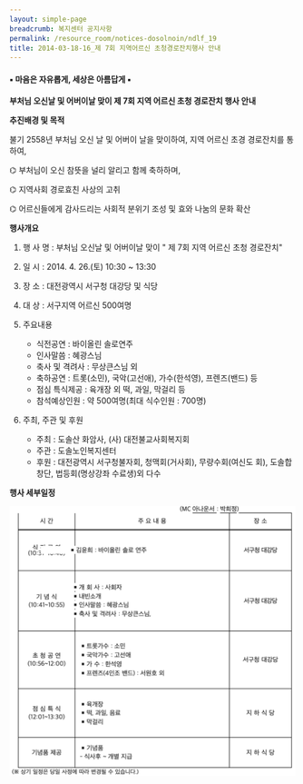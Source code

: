 ```yaml
--- 
layout: simple-page 
breadcrumb: 복지센터 공지사항 
permalink: /resource_room/notices-dosolnoin/ndlf_19
title: 2014-03-18-16_제 7회 지역어르신 초청경로잔치행사 안내
--- 
```


#### **▪ 마음은 자유롭게, 세상은 아름답게 ▪**
 
**부처님 오신날 및 어버이날 맞이 제 7회 지역 어르신 초청 경로잔치 행사 안내**


**추진배경 및 목적**

불기 2558년 부처님 오신 날 및 어버이 날을 맞이하여, 지역 어르신 초경 경로잔치를 통하여,
 
⌬ 부처님이 오신 참뜻을 널리 알리고 함께 축하하며,

⌬ 지역사회 경로효친 사상의 고취

⌬ 어르신들에게 감사드리는 사회적 분위기 조성 및 효와 나눔의 문화 확산

**행사개요**

1. 행 사 명 : 부처님 오신날 및 어버이날 맞이 " 제 7회 지역 어르신 초청 경로잔치"
2. 일 시 : 2014. 4. 26.(토) 10:30 ~ 13:30
3. 장 소 : 대전광역시 서구청 대강당 및 식당
4. 대 상 : 서구지역 어르신 500여명
5. 주요내용
    - 식전공연 : 바이올린 솔로연주
    - 인사말씀 : 혜광스님
    - 축사 및 격려사 : 무상큰스님 외
    - 축하공연 : 트롯(소민), 국악(고선애), 가수(한석영), 프렌즈(밴드) 등
    - 점심 특식제공 : 육개장 외 떡, 과일, 막걸리 등
    - 참석예상인원 : 약 500여명(최대 식수인원 : 700명)

6. 주최, 주관 및 후원
    - 주최 : 도솔산 화암사, (사) 대전불교사회복지회
    - 주관 : 도솔노인복지센터
    - 후원 : 대전광역시 서구청불자회, 청맥회(거사회), 무량수회(여신도 회), 도솔합창단,  법등회(명상강좌 수료생)외 다수

**행사 세부일정**

![](/resource_room/notices-dosolnoin//files/16_20140318.png)